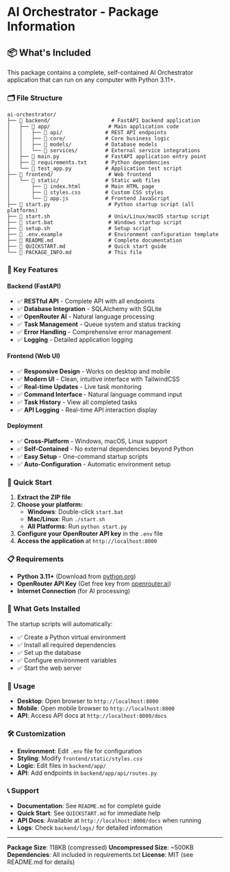 # AI Orchestrator - Package Information

## 📦 What's Included

This package contains a complete, self-contained AI Orchestrator application that can run on any computer with Python 3.11+.

### 🗂️ File Structure
```
ai-orchestrator/
├── 📁 backend/                    # FastAPI backend application
│   ├── 📁 app/                   # Main application code
│   │   ├── 📁 api/              # REST API endpoints
│   │   ├── 📁 core/             # Core business logic
│   │   ├── 📁 models/           # Database models
│   │   └── 📁 services/         # External service integrations
│   ├── 📄 main.py               # FastAPI application entry point
│   ├── 📄 requirements.txt      # Python dependencies
│   └── 📄 test_app.py           # Application test script
├── 📁 frontend/                  # Web frontend
│   └── 📁 static/               # Static web files
│       ├── 📄 index.html        # Main HTML page
│       ├── 📄 styles.css        # Custom CSS styles
│       └── 📄 app.js            # Frontend JavaScript
├── 🚀 start.py                   # Python startup script (all platforms)
├── 🚀 start.sh                   # Unix/Linux/macOS startup script
├── 🚀 start.bat                  # Windows startup script
├── 📄 setup.sh                   # Setup script
├── 📄 .env.example               # Environment configuration template
├── 📄 README.md                  # Complete documentation
├── 📄 QUICKSTART.md              # Quick start guide
└── 📄 PACKAGE_INFO.md            # This file
```

### 🎯 Key Features

#### **Backend (FastAPI)**
- ✅ **RESTful API** - Complete API with all endpoints
- ✅ **Database Integration** - SQLAlchemy with SQLite
- ✅ **OpenRouter AI** - Natural language processing
- ✅ **Task Management** - Queue system and status tracking
- ✅ **Error Handling** - Comprehensive error management
- ✅ **Logging** - Detailed application logging

#### **Frontend (Web UI)**
- ✅ **Responsive Design** - Works on desktop and mobile
- ✅ **Modern UI** - Clean, intuitive interface with TailwindCSS
- ✅ **Real-time Updates** - Live task monitoring
- ✅ **Command Interface** - Natural language command input
- ✅ **Task History** - View all completed tasks
- ✅ **API Logging** - Real-time API interaction display

#### **Deployment**
- ✅ **Cross-Platform** - Windows, macOS, Linux support
- ✅ **Self-Contained** - No external dependencies beyond Python
- ✅ **Easy Setup** - One-command startup scripts
- ✅ **Auto-Configuration** - Automatic environment setup

### 🚀 Quick Start

1. **Extract the ZIP file**
2. **Choose your platform:**
   - **Windows**: Double-click `start.bat`
   - **Mac/Linux**: Run `./start.sh`
   - **All Platforms**: Run `python start.py`
3. **Configure your OpenRouter API key** in the `.env` file
4. **Access the application** at `http://localhost:8000`

### 📋 Requirements

- **Python 3.11+** (Download from [python.org](https://python.org))
- **OpenRouter API Key** (Get free key from [openrouter.ai](https://openrouter.ai))
- **Internet Connection** (for AI processing)

### 🔧 What Gets Installed

The startup scripts will automatically:
- ✅ Create a Python virtual environment
- ✅ Install all required dependencies
- ✅ Set up the database
- ✅ Configure environment variables
- ✅ Start the web server

### 📱 Usage

- **Desktop**: Open browser to `http://localhost:8000`
- **Mobile**: Open mobile browser to `http://localhost:8000`
- **API**: Access API docs at `http://localhost:8000/docs`

### 🛠️ Customization

- **Environment**: Edit `.env` file for configuration
- **Styling**: Modify `frontend/static/styles.css`
- **Logic**: Edit files in `backend/app/`
- **API**: Add endpoints in `backend/app/api/routes.py`

### 📞 Support

- **Documentation**: See `README.md` for complete guide
- **Quick Start**: See `QUICKSTART.md` for immediate help
- **API Docs**: Available at `http://localhost:8000/docs` when running
- **Logs**: Check `backend/logs/` for detailed information

---

**Package Size**: 118KB (compressed)
**Uncompressed Size**: ~500KB
**Dependencies**: All included in requirements.txt
**License**: MIT (see README.md for details)